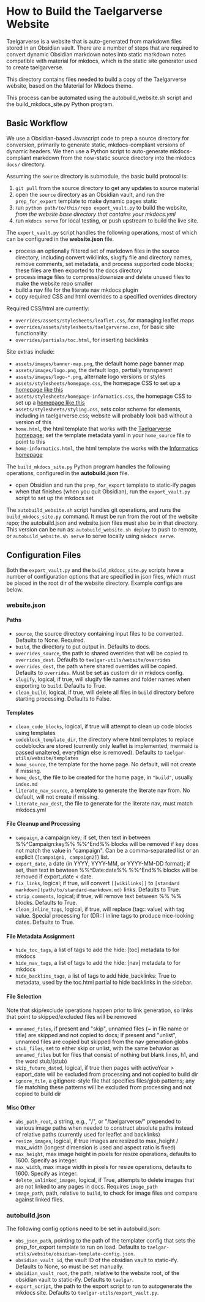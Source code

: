# How to Build the Taelgarverse Website

Taelgarverse is a website that is auto-generated from markdown files stored in an Obsidian vault. There are a number of steps that are required to convert dynamic Obsidian markdown notes into static markdown notes compatible with material for mkdocs, which is the static site generator used to create taelgarverse.

This directory contains files needed to build a copy of the Taelgarverse website, based on the Material for Mkdocs theme.

This process can be automated using the autobuild_website.sh script and the build_mkdocs_site.py Python program. 

## Basic Workflow

We use a Obsidian-based Javascript code to prep a source directory for conversion, primarily to generate static, mkdocs-compliant versions of dynamic headers. We then use a Python script to auto-generate mkdocs-compliant markdown from the now-static source directory into the mkdocs `docs/` directory. 

Assuming the `source` directory is submodule, the basic build protocol is:
1. `git pull` from the source directory to get any updates to source material
2. open the `source` directory as an Obsidian vault, and run the `prep_for_export` template to make dynamic pages static
3. run `python path/to/this/repo export_vault.py` to build the website, *from the website base directory that contains your mkdocs.yml*
4. run `mkdocs serve` for local testing, or push upstream to build the live site.

The `export_vault.py` script handles the following operations, most of which can be configured in the **website.json** file.
- process an optionally filtered set of markdown files in the source directory, including convert wikilinks, slugify file and directory names, remove comments, set metadata, and process supported code blocks; these files are then exported to the docs directory
- process image files to compress/downsize and delete unused files to make the website repo smaller
- build a nav file for the literate nav mkdocs plugin
- copy required CSS and html overrides to a specified overrides directory

Required CSS/html are currently:
- `overrides/assets/stylesheets/leaflet.css`, for managing leaflet maps
- `overrides/assets/stylesheets/taelgarverse.css`, for basic site functionality
- `overrides/partials/toc.html`, for inserting backlinks

Site extras include:
- `assets/images/banner-map.png`, the default home page banner map
- `assets/images/logo.png`, the default logo, partially transparent
- `assets/images/logo-*.png`, alternate logo versions or styles
- `assets/stylesheets/homepage.css`, the homepage CSS to set up a [homepage like this](https://tsackton.github.io/taelgarverse/)
- `assets/stylesheets/homepage-informatics.css`, the homepage CSS to set up a [homepage like this](https://informatics.fas.harvard.edu/)
- `assets/stylesheets/styling.css`, sets color scheme for elements, including in taelgarverse.css; website will probably look bad without a version of this
- `home.html`, the html template that works with the [Taelgarverse homepage](https://tsackton.github.io/taelgarverse/); set the template metadata yaml in your `home_source` file to point to this
- `home-informatics.html`, the html template the works with the [Informatics homepage](https://informatics.fas.harvard.edu/)

The `build_mkdocs_site.py` Python program handles the following operations, configured in the **autobuild.json** file.
- open Obsidian and run the `prep_for_export` template to static-ify pages
- when that finishes (when you quit Obsidian), run the `export_vault.py` script to set up the mkdocs set

The `autobuild_website.sh` script handles git operations, and runs the `build_mkdocs_site.py` command. It must be run from the root of the website repo; the autobuild.json and website.json files must also be in that directory. This version can be run as: `autobuild_website.sh deploy` to push to remote, or `autobuild_website.sh serve` to serve locally using `mkdocs serve`. 

## Configuration Files

Both the `export_vault.py` and the `build_mkdocs_site.py` scripts have a number of configuration options that are specified in json files, which must be placed in the root dir of the website directory. Example configs are below.

### website.json

#### Paths 
- `source`, the source directory containing input files to be converted. Defaults to None. Required.
- `build`, the directory to put output in. Defaults to docs.
- `overrides_source`, the path to shared overrides that will be copied to `overrides_dest`. Defaults to `taelgar-utils/website/overrides`
- `overrides_dest`, the path where shared overrides will be copied. Defaults to `overrides`. Must be set as custom dir in mkdocs config.
- `slugify`, logical, if true, will slugify file names and folder names when exporting to `build`. Defaults to True.
- `clean_build`, logical, if true, will delete all files in `build` directory before starting processing. Defaults to False.

#### Templates
- `clean_code_blocks`, logical, if true will attempt to clean up code blocks using templates
- `codeblock_template_dir`, the directory where html templates to replace codeblocks are stored (currently only leaflet is implemented; mermaid is passed unaltered, everythign else is removed). Defaults to `taelgar-utils/website/templates`
- `home_source`, the template for the home page. No default, will not create if missing.
- `home_dest`, the file to be created for the home page, in `"build"`, usually `index.md`
- `literate_nav_source`, a template to generate the literate nav from. No default, will not create if missing.
- `literate_nav_dest`, the file to generate for the literate nav, must match mkdocs.yml

#### File Cleanup and Processing
- `campaign`, a campaign key; if set, then text in between %%^Campaign:key%% %%^End%% blocks will be removed if key does not match the value in "campaign". Can be a comma-separated list or an explicit (`[campaign1, campaign2]`) list.
- `export_date`, a date (in YYYY, YYYY-MM, or YYYY-MM-DD format); if set, then text in bewteen %%^Date:date%% %%^End%% blocks will be removed if export_date < date.
- `fix_links`, logical; if true, will convert `[[wikilinks]]` to `[standard markdown](path/to/standard-markdown.md)` links. Defaults to True.
- `strip_comments`, logical; if true, will remove text between %% %% blocks. Defaults to True.
- `clean_inline_tags`, logical, if true, will replace (tag:: value) with tag value. Special processing for (DR::) inline tags to produce nice-looking dates. Defaults to True.

#### File Metadata Assignment
- `hide_toc_tags`, a list of tags to add the hide: [toc] metadata to for mkdocs
- `hide_nav_tags`, a list of tags to add the hide: [nav] metadata to for mkdocs
- `hide_backlins_tags`, a list of tags to add hide_backlinks: True to metadata, used by the toc.html partial to hide backlinks in the sidebar.

#### File Selection
Note that skip/exclude operations happen prior to link generation, so links that point to skipped/excluded files will be removed
- `unnamed_files`, if present and "skip", unnamed files (~ in file name or title) are skipped and not copied to docs; if present and "unlist", unnamed files are copied but skipped from the nav generation globs
- `stub_files`, set to either skip or unlist, with the same behavior as `unnamed_files` but for files that consist of nothing but blank lines, h1, and the word stub/(stub)
- `skip_future_dated`, logical, if true then pages with activeYear > export_date will be excluded from processing and not copied to build dir
- `ignore_file`, a gitignore-style file that specifies files/glob patterns; any file matching these patterns will be excluded from processing and not copied to build dir

#### Misc Other
- `abs_path_root`, a string, e.g., "/", or "/taelgarverse/" prepended to various image paths when needed to construct absolute paths instead of relative paths (currently used for leaflet and backlinks)
- `resize_images`, logical, if true images are resized to max_height / max_width (longest dimension is used and aspect ratio is fixed)
- `max_height`, max image height in pixels for resize operations, defaults to 1600. Specify as integer.
- `max_width`, max image width in pixels for resize operations, defaults to 1600. Specify as integer.
- `delete_unlinked_images`, logical, if True, attempts to delete images that are not linked to any pages in docs. Requires `image_path`
- `image_path`, path, relative to `build`, to check for image files and compare against linked files.

### autobuild.json

The following config options need to be set in autobuild.json:

- `obs_json_path`, pointing to the path of the templater config that sets the prep_for_export template to run on load. Defaults to `taelgar-utils/website/obsidian-template-config.json`.
- `obsidian_vault_id`, the vault ID of the obsidian vault to static-ify. Defaults to None, so must be set manually.
- `obsidian_vault_root`, the path, relative to the website root, of the obsidian vault to static-ify. Defaults to `taelgar`.
- `export_script`, the path to the export script to run to autogenerate the mkdocs site. Defaults to `taelgar-utils/export_vault.py`.
